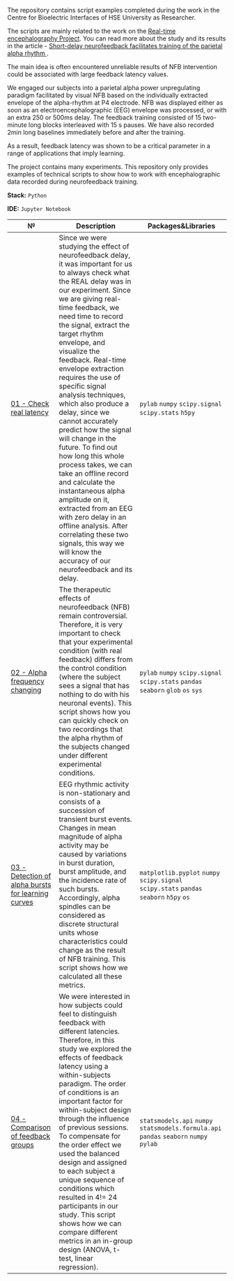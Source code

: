 The repository contains script examples completed during the work in the Centre for Bioelectric Interfaces of HSE University as Researcher. 

The scripts are mainly related to the work on the [Real-time encephalography Project](https://bioelectric.hse.ru/en/real_time_encephalography). You can read more about the study and its results in the article - [Short-delay neurofeedback facilitates training of the parietal alpha rhythm
](https://iopscience.iop.org/article/10.1088/1741-2552/abc8d7/meta?casa_token=1bC6CorvnqgAAAAA:vfcz9YIFVDAMUn-nZlbko1jsE4dao-l8EuzewnpLGn1s82AqRSmNVjpg1kbL9vEaIwQEKkL65SE-6UM).


The main idea is often encountered unreliable results of NFB intervention could be associated with large feedback latency values.

We engaged our subjects into a parietal alpha power unpregulating paradigm facilitated by visual NFB based on the individually extracted envelope of the alpha-rhythm at P4 electrode. NFB was displayed either as soon as an electroencephalographic (EEG) envelope was processed, or with an extra 250 or 500ms delay. The feedback training consisted of 15 two-minute long blocks interleaved with 15 s pauses. We have also recorded 2min long baselines immediately before and after the training.

As a result, feedback latency was shown to be a critical parameter in a range of applications that imply learning. 


The project contains many experiments. This repository only provides examples of technical scripts to show how to work with encephalographic data recorded during neurofeedback training.

**Stack:** `Python`

**IDE:** `Jupyter Notebook`


| № |Description | Packages&Libraries|
| ------------------------ | ----------- | ---------- | 
| [01 - Check real latency](https://github.com/belinskayaA/low-latency-nfb/blob/eaddb0e7da43b7b66edbfbe029088bc47aa67042/Check_real_latency.ipynb) | Since we were studying the effect of neurofeedback delay, it was important for us to always check what the REAL delay was in our experiment. Since we are giving real-time feedback, we need time to record the signal, extract the target rhythm envelope, and visualize the feedback. Real-time envelope extraction requires the use of specific signal analysis techniques, which also produce a delay, since we cannot accurately predict how the signal will change in the future. To find out how long this whole process takes, we can take an offline record and calculate the instantaneous alpha amplitude on it, extracted from an EEG with zero delay in an offline analysis. After correlating these two signals, this way we will know the accuracy of our neurofeedback and its delay. | `pylab` `numpy` `scipy.signal` `scipy.stats` `h5py` |
| [02 - Alpha frequency changing  ](https://github.com/belinskayaA/low-latency-nfb/blob/46ed9d73b14003a4b9e13918535b92cda95645ed/Alpha_frequency_changing.ipynb) | The therapeutic effects of neurofeedback (NFB) remain controversial. Therefore, it is very important to check that your experimental condition (with real feedback) differs from the control condition (where the subject sees a signal that has nothing to do with his neuronal events). This script shows how you can quickly check on two recordings that the alpha rhythm of the subjects changed under different experimental conditions. | `pylab` `numpy` `scipy.signal` `scipy.stats` `pandas` `seaborn` `glob` `os` `sys`|
| [03 - Detection of alpha bursts for learning curves](https://github.com/belinskayaA/low-latency-nfb/blob/ed58e02dbb71ec1af5b893e75d83da724e2861a2/Detection_of_alpha_bursts_for_learning_curves.ipynb) | EEG rhythmic activity is non-stationary and consists of a succession of transient burst events. Changes in mean magnitude of alpha activity may be caused by variations in burst duration, burst amplitude, and the incidence rate of such bursts. Accordingly, alpha spindles can be considered as discrete structural units whose characteristics could change as the result of NFB training. This script shows how we calculated all these metrics. | `matplotlib.pyplot` `numpy` `scipy.signal` `scipy.stats` `pandas` `seaborn` `h5py` `os`|
| [04 - Comparison of feedback groups](https://github.com/belinskayaA/low-latency-nfb/blob/ed58e02dbb71ec1af5b893e75d83da724e2861a2/Comparison_of_feedback_groups.ipynb) | We were interested in how subjects could feel to distinguish feedback with different latencies. Therefore, in this study we explored the effects of feedback latency using a within-subjects paradigm. The order of conditions is an important factor for within-subject design through the influence of previous sessions. To compensate for the order effect we used the balanced design and assigned to each subject a unique sequence of conditions which resulted in 4!= 24 participants in our study. This script shows how we can compare different metrics in an in-group design (ANOVA, t-test, linear regression).| `statsmodels.api` `numpy` `statsmodels.formula.api` `pandas` `seaborn` `numpy` `pylab`|
